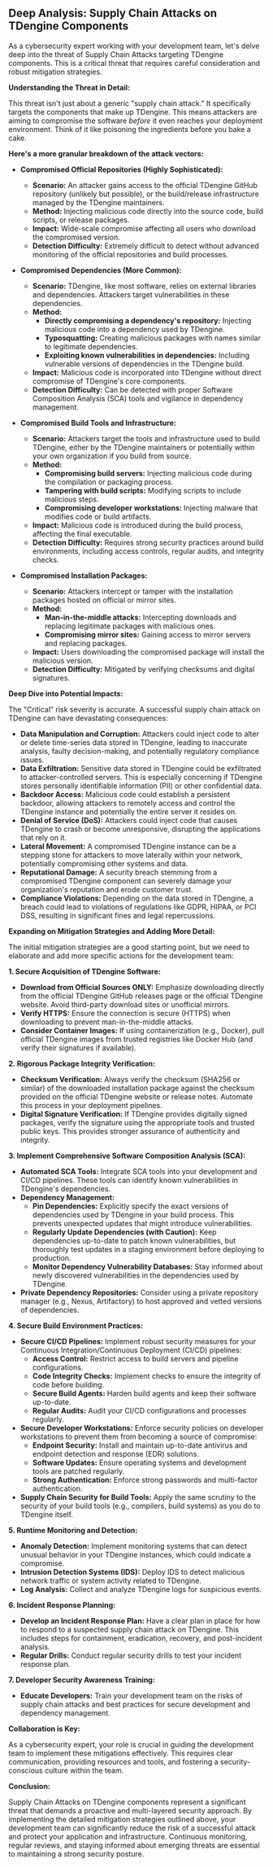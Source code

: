 ## Deep Analysis: Supply Chain Attacks on TDengine Components

As a cybersecurity expert working with your development team, let's delve deep into the threat of Supply Chain Attacks targeting TDengine components. This is a critical threat that requires careful consideration and robust mitigation strategies.

**Understanding the Threat in Detail:**

This threat isn't just about a generic "supply chain attack."  It specifically targets the components that make up TDengine. This means attackers are aiming to compromise the software *before* it even reaches your deployment environment. Think of it like poisoning the ingredients before you bake a cake.

**Here's a more granular breakdown of the attack vectors:**

* **Compromised Official Repositories (Highly Sophisticated):**
    * **Scenario:** An attacker gains access to the official TDengine GitHub repository (unlikely but possible), or the build/release infrastructure managed by the TDengine maintainers.
    * **Method:** Injecting malicious code directly into the source code, build scripts, or release packages.
    * **Impact:** Wide-scale compromise affecting all users who download the compromised version.
    * **Detection Difficulty:** Extremely difficult to detect without advanced monitoring of the official repositories and build processes.

* **Compromised Dependencies (More Common):**
    * **Scenario:** TDengine, like most software, relies on external libraries and dependencies. Attackers target vulnerabilities in these dependencies.
    * **Method:**
        * **Directly compromising a dependency's repository:** Injecting malicious code into a dependency used by TDengine.
        * **Typosquatting:** Creating malicious packages with names similar to legitimate dependencies.
        * **Exploiting known vulnerabilities in dependencies:**  Including vulnerable versions of dependencies in the TDengine build.
    * **Impact:**  Malicious code is incorporated into TDengine without direct compromise of TDengine's core components.
    * **Detection Difficulty:** Can be detected with proper Software Composition Analysis (SCA) tools and vigilance in dependency management.

* **Compromised Build Tools and Infrastructure:**
    * **Scenario:** Attackers target the tools and infrastructure used to build TDengine, either by the TDengine maintainers or potentially within your own organization if you build from source.
    * **Method:**
        * **Compromising build servers:** Injecting malicious code during the compilation or packaging process.
        * **Tampering with build scripts:** Modifying scripts to include malicious steps.
        * **Compromising developer workstations:** Injecting malware that modifies code or build artifacts.
    * **Impact:** Malicious code is introduced during the build process, affecting the final executable.
    * **Detection Difficulty:** Requires strong security practices around build environments, including access controls, regular audits, and integrity checks.

* **Compromised Installation Packages:**
    * **Scenario:** Attackers intercept or tamper with the installation packages hosted on official or mirror sites.
    * **Method:**
        * **Man-in-the-middle attacks:** Intercepting downloads and replacing legitimate packages with malicious ones.
        * **Compromising mirror sites:** Gaining access to mirror servers and replacing packages.
    * **Impact:** Users downloading the compromised package will install the malicious version.
    * **Detection Difficulty:**  Mitigated by verifying checksums and digital signatures.

**Deep Dive into Potential Impacts:**

The "Critical" risk severity is accurate. A successful supply chain attack on TDengine can have devastating consequences:

* **Data Manipulation and Corruption:** Attackers could inject code to alter or delete time-series data stored in TDengine, leading to inaccurate analysis, faulty decision-making, and potentially regulatory compliance issues.
* **Data Exfiltration:** Sensitive data stored in TDengine could be exfiltrated to attacker-controlled servers. This is especially concerning if TDengine stores personally identifiable information (PII) or other confidential data.
* **Backdoor Access:** Malicious code could establish a persistent backdoor, allowing attackers to remotely access and control the TDengine instance and potentially the entire server it resides on.
* **Denial of Service (DoS):**  Attackers could inject code that causes TDengine to crash or become unresponsive, disrupting the applications that rely on it.
* **Lateral Movement:** A compromised TDengine instance can be a stepping stone for attackers to move laterally within your network, potentially compromising other systems and data.
* **Reputational Damage:**  A security breach stemming from a compromised TDengine component can severely damage your organization's reputation and erode customer trust.
* **Compliance Violations:** Depending on the data stored in TDengine, a breach could lead to violations of regulations like GDPR, HIPAA, or PCI DSS, resulting in significant fines and legal repercussions.

**Expanding on Mitigation Strategies and Adding More Detail:**

The initial mitigation strategies are a good starting point, but we need to elaborate and add more specific actions for the development team:

**1. Secure Acquisition of TDengine Software:**

* **Download from Official Sources ONLY:** Emphasize downloading directly from the official TDengine GitHub releases page or the official TDengine website. Avoid third-party download sites or unofficial mirrors.
* **Verify HTTPS:** Ensure the connection is secure (HTTPS) when downloading to prevent man-in-the-middle attacks.
* **Consider Container Images:** If using containerization (e.g., Docker), pull official TDengine images from trusted registries like Docker Hub (and verify their signatures if available).

**2. Rigorous Package Integrity Verification:**

* **Checksum Verification:**  Always verify the checksum (SHA256 or similar) of the downloaded installation package against the checksum provided on the official TDengine website or release notes. Automate this process in your deployment pipelines.
* **Digital Signature Verification:** If TDengine provides digitally signed packages, verify the signature using the appropriate tools and trusted public keys. This provides stronger assurance of authenticity and integrity.

**3. Implement Comprehensive Software Composition Analysis (SCA):**

* **Automated SCA Tools:** Integrate SCA tools into your development and CI/CD pipelines. These tools can identify known vulnerabilities in TDengine's dependencies.
* **Dependency Management:**
    * **Pin Dependencies:**  Explicitly specify the exact versions of dependencies used by TDengine in your build process. This prevents unexpected updates that might introduce vulnerabilities.
    * **Regularly Update Dependencies (with Caution):**  Keep dependencies up-to-date to patch known vulnerabilities, but thoroughly test updates in a staging environment before deploying to production.
    * **Monitor Dependency Vulnerability Databases:** Stay informed about newly discovered vulnerabilities in the dependencies used by TDengine.
* **Private Dependency Repositories:** Consider using a private repository manager (e.g., Nexus, Artifactory) to host approved and vetted versions of dependencies.

**4. Secure Build Environment Practices:**

* **Secure CI/CD Pipelines:** Implement robust security measures for your Continuous Integration/Continuous Deployment (CI/CD) pipelines:
    * **Access Control:** Restrict access to build servers and pipeline configurations.
    * **Code Integrity Checks:** Implement checks to ensure the integrity of code before building.
    * **Secure Build Agents:** Harden build agents and keep their software up-to-date.
    * **Regular Audits:** Audit your CI/CD configurations and processes regularly.
* **Secure Developer Workstations:** Enforce security policies on developer workstations to prevent them from becoming a source of compromise:
    * **Endpoint Security:** Install and maintain up-to-date antivirus and endpoint detection and response (EDR) solutions.
    * **Software Updates:** Ensure operating systems and development tools are patched regularly.
    * **Strong Authentication:** Enforce strong passwords and multi-factor authentication.
* **Supply Chain Security for Build Tools:**  Apply the same scrutiny to the security of your build tools (e.g., compilers, build systems) as you do to TDengine itself.

**5. Runtime Monitoring and Detection:**

* **Anomaly Detection:** Implement monitoring systems that can detect unusual behavior in your TDengine instances, which could indicate a compromise.
* **Intrusion Detection Systems (IDS):** Deploy IDS to detect malicious network traffic or system activity related to TDengine.
* **Log Analysis:**  Collect and analyze TDengine logs for suspicious events.

**6. Incident Response Planning:**

* **Develop an Incident Response Plan:**  Have a clear plan in place for how to respond to a suspected supply chain attack on TDengine. This includes steps for containment, eradication, recovery, and post-incident analysis.
* **Regular Drills:** Conduct regular security drills to test your incident response plan.

**7. Developer Security Awareness Training:**

* **Educate Developers:** Train your development team on the risks of supply chain attacks and best practices for secure development and dependency management.

**Collaboration is Key:**

As a cybersecurity expert, your role is crucial in guiding the development team to implement these mitigations effectively. This requires clear communication, providing resources and tools, and fostering a security-conscious culture within the team.

**Conclusion:**

Supply Chain Attacks on TDengine components represent a significant threat that demands a proactive and multi-layered security approach. By implementing the detailed mitigation strategies outlined above, your development team can significantly reduce the risk of a successful attack and protect your application and infrastructure. Continuous monitoring, regular reviews, and staying informed about emerging threats are essential to maintaining a strong security posture.
